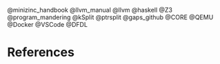 @minizinc_handbook
@llvm_manual
@llvm
@haskell
@Z3
@program_mandering
@kSplit
@ptrsplit
@gaps_github
@CORE
@QEMU
@Docker
@VSCode
@DFDL



# References

<!-- ====TODO===
**WIP columbia paper**
**GEDL heuristic reasoning paper?**
**DFDL**
**java toolchain document** -->
